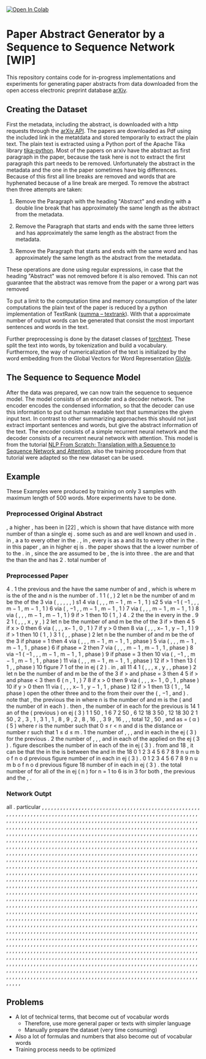 [![Open In Colab](https://colab.research.google.com/assets/colab-badge.svg)](https://colab.research.google.com/github/Malte3/abstract-generator/blob/master/abstract-generator.ipynb)

# Paper Abstract Generator by a Sequence to Sequence Network [WIP]

This repository contains code for in-progress implementations and experiments for generating paper abstracts from data downloaded from the open access electronic preprint database [arXiv](https://arxiv.org/).

## Creating the Dataset

First the metadata, including the abstract, is downloaded with a http requests through the [arXiv API](https://arxiv.org/help/api). The papers are downloaded as Pdf using the included link in the metatdata and stored temporarily to extract the plain text. The plain text is extracted using a Python port of the Apache Tika library [tika-python](https://github.com/chrismattmann/tika-python). Most of the papers on arxiv have the abstract as first paragraph in the paper, because the task here is not to extract the first paragraph this part needs to be removed. Unfortunately the abstract in the metadata and the one in the paper sometimes have big differences. Because of this first all line breaks are removed and words that are hyphenated because of a line break are merged. To remove the abstract then three attempts are taken:

1. Remove the Paragraph with the heading "Abstract" and ending with a double line break that has approximately the same length as the abstract from the metadata.

2. Remove the Paragraph that starts and ends with the same three letters and has approximately the same length as the abstract from the metadata.

3. Remove the Paragraph that starts and ends with the same word and has approximately the same length as the abstract from the metadata.

These operations are done using regular expressions, in case that the heading "Abstract" was not removed before it is also removed. This can not guarantee that the abstract was remove from the paper or a wrong part was removed

To put a limit to the computation time and memory consumption of the later computations the plain text of the paper is reduced by a python implementation of TextRank ([summa – textrank](https://github.com/summanlp/textrank)). With that a approximate number of output words can be generated that consist the most important sentences and words in the text.

Further preprocessing is done by the dataset classes of [torchtext](https://pytorch.org/text/index.html). These split the text into words, by tokenization and build a vocabulary. Furthermore, the way of numericalization of the text is initialized by the word embedding from the Global Vectors for Word Representation [GloVe](https://nlp.stanford.edu/projects/glove/).

## The Sequence to Sequence Model

After the data was prepared, we can now train the sequence to sequence model. The model consists of an encoder and a decoder network. The encoder encodes the condensed information, so that the decoder can use this information to put out human readable text that summarizes the given input text. In contrast to other summarizing approaches this should not just extract important sentences and words, but give the abstract information of the text. The encoder consists of a simple recurrent neural network and the decoder consists of a recurrent neural network with attention. This model is from the tutorial [NLP From Scratch: Translation with a Sequence to Sequence Network and Attention](https://pytorch.org/tutorials/intermediate/seq2seq_translation_tutorial.html), also the training procedure from that tutorial were adapted so the new dataset can be used.

## Example

These Examples were produced by training on only 3 samples with maximum length of 500 words. More experiments have to be done.

### Preprocessed Original Abstract
, a higher , has been in [22] , which is shown that have distance with more number of than a single ej . some such as and are well known and used in . in , a a to every other in the . , in , every is as a
and its to every other in the . in this paper , an in higher ej is . the paper shows that the a lower number of to the . in , since the are assumed to be , the is into three . the are and that the than the and has 2 . total number of

### Preprocessed Paper
4 . 1 the previous and the have the same number of and , which is where m is the of the and n is the number of . 1 1 ( , ) 2 let n be the number of and m be the of the 3 via ( , , , , , ) s1 4 via ( , , ,
m − 1 , m − 1 , 1 ) s2 5 via −1 ( −1 , , , m − 1 , m − 1 , 1 ) 6 via ( , −1 , , m − 1 , m − 1 , 1 ) 7 via ( , , , m − 1 , m − 1 , 1 ) 8 via ( , , , m − 1 , m − 1 , 1 ) 9 if > 1 then 10 ( 1 , ) 4 . 2 the the in every in the . 9 2 1 ( , , , x , y , ) 2 let n be the number of and m be the of the 3 if > then 4 5 if x > 0 then 6 via ( , , , x− 1 , 0 , 1 ) 7 if y > 0 then 8 via ( , , , x− 1 , y − 1 , 1 ) 9 if > 1 then 10 ( 1 , ) 3 1 ( , , phase ) 2 let n be the number of and m be the of the 3 if phase = 1 then 4 via ( , , , m − 1 , m − 1 , 1 , phase ) 5 via ( , , , m − 1 , m − 1 , 1 , phase ) 6 if phase = 2 then 7 via ( , , , m − 1 , m − 1 , 1 , phase ) 8 via −1 ( −1 , , , m − 1 , m − 1 , 1 , phase ) 9 if phase = 3 then 10 via ( , −1 , , m − 1 , m − 1 , 1 , phase ) 11 via ( , , , m − 1 , m − 1 , 1 , phase ) 12 if > 1 then 13 ( 1 , , phase ) 10 figure 7 1 of the in ej ( 2 ) . in , all 11 4 1 ( , , , x , y , , phase ) 2 let n be the number of and m be the of the 3 if > and phase = 3 then 4 5 if > and phase < 3 then 6 ( n , 1 , ) 7 8 if x > 0 then 9 via ( , , , x− 1 , 0 , 1 , phase ) 10 if y > 0 then 11 via ( , , , x− 1 , y − 1 , 1 , phase ) 12 if > 1 then 13 ( 1 , , 14 phase ) open the other three and to the from their over the ( , −1 , and ) . note that , the previous the in where n is the number of and m is the ( and the number of in each ) . then , the number of in each for the previous is 14 1 an of the ( previous ) on ej ( 3 ) 1 1 50 , 1 6 7
2 50 , 6 12 18 3 50 , 12 18 30 2 1 50 , 2 , 3 , 1 , 3 1 , 1 , 8 , 9 , 2 , 8 , 16 , , 3 9 , 16 , , , total 12 , 50 , and as = ( α ) ( 5 ) where r is the number such that 0 ≤ r < n and d is the distance or number r such that 1 ≤ d ≤ m . 1 the number of , , , and in each in the ej ( 3 ) for the previous . 2 the number of , , , and in each of the applied on the ej ( 3 ) . figure describes the number of in each of the in ej ( 3 ) . from and 18 , it can be that the in the is between the and in the 18 0 1 2 3 4 5 6 7 8 9 n u m b o f n o d previous figure number of in each in ej ( 3 ) . 0 1 2 3 4 5 6 7 8 9 n u m b o f n o d previous figure 18 number of in each in ej ( 3 ) . the total number of for all of the in ej ( n ) for n = 1 to 6 is in 3 for both , the previous and the , .

### Network Outpt 

all . particular , , , , , , , , , , , , , , , , , , , , , , , , , , , , , , , , , , , , , , , , , , , , , , , , , , , , , , , , , , , , , , , , , , , , , , , , , , , , , , , , , , , , , , , , , , , , , ,
, , , , , , , , , , , , , , , , , , , , , , , , , , , , , , , , , , , , , , , , , , , , , , , , , , , , , , , , , , , , , , , , , , , , , , , , , , , , , , , , , , , , , , , , , , , , , , , , , , , , , , , , , , , , , , , , , , , , , , , , , , , , , , , , , , , , , , , , , , , , , , , , , , , , , , , , , , , , , , , , , , , , , , , , , , , , , , , , , , , , , , , , , , , , , , , , , , , , , , , , , , , , , , , , ,
, , , , , , , , , , , , , , , , , , , , , , , , , , , , , , , , , , , , , , , , , , , , , , , , , , , , , , , , , , , , , , , , , , , , , , , , , , , , , , , , , , , , , , , , , , , , , , , , , , , , , , , , , , , , , , , , , , , , , , , , , , , , , , , , , , , , , , , , , , , , , , , , , , , , , , , , , , , , , , , , , , , , , , , , , , , , , , , , , , , , , , , , , , , , , , , , , , , , , , , , , , , , , , , , ,
, , , , , , , , , , , , , , , , , , , , , , , , , , , , , , , , , , , , , , , , , , , , , , , , , , , , , , , , , , , , , , , , , , , , , , , , , , , , , , , , , , , , , , , , , , , , , , , , , , , , , , , , , , , , , , , , , , , , , , , , , , , , , , , , , , , , , , , , , , , , , , , , , , , , , , , , , , , , , , , , , , , , , , , , , , , , , , , , , , , , , , , , , , , , , , , , , , , , , , , , , , , , , , , , ,
, , , , , , , , , , , , , , , , , , , , , , , , , , , , , , , , , , , , , , , , , , , , , , , , , , , , , , , , , , , , , , , , , , , , , , , , , , , , , , , , , , , , , , , , , , , , , , , , , , , , , , , , , , , , , , , , , , , , , , , , , , , , , , , , , , , , , , , , , , , , , , , , , , , , , , , , , , , , , , , , , , , , , , , , , , , , , , , , , , , , , , , , , , , , , , , , , , , , , , , , , , , , , , , , ,
, , , , , , , , , , , , , , , , , , , , , , , , , , , , , , , , , , , , , , , , , , , , , , , , , , , , , , , , , , , , , , , , , , , , , , , , , , , , , , , , , , , , , , , , , , , , , , , , , , , , , , , , , , , , , , , , , , , , , , , , , , , , , , , , , , , , , , , , , , , , , , , , , , , , , , , , , , , , , , , , , , , , , , , , , , , , , , , , , , , , , , , , , , , , , , , , , , , , , , , , , , , , , , , , ,
, , , , , , , , , , , , , , , , , , , , , , , , , , , , , , , , , , , , , , , , , , , , , , , , , , , , , , , , , , , , , , , , , , , , , , , , , , , , , , , , , , , , , , , , , , , , , , , , , , , , , , , , , , , , , , , , , , , , , , , , , , , , , , , , , , , , , , , , , , , , , , , , , , , , , , , , , , , , , , , , , , , , , , , , , , , , , , , , , , , , , , , , , , , , , , , , , , , , , , , , , , , , , , , , ,
, , , , , , , , , , , , , , , , , , , , , , , , , , , , , , , , , , , , , , , , , , , , , , , , , , , , , , , , , , , , , , , , , , , , , , , , , , , , , , , , , , , , , , , , , , , , , , , , , , , , , , , , , , , , , , , , , , , , , , , , , , , , , , , , , , , , , , , , , , , , , , , , , , , , , , , , , , , , , , , , , , , , , , , , , , , , , , , , , , , , , , , , , , , , , , , , , , , , , , , , , , , , , , , , ,
, , , , , , , , , , , , , , , , , , , , , , , , , , , , , , , , , , , , , , , , , , , , , , , , , , , , , , , , , , , , , , , , , , , , , , , , , , , , , , , , , , , , , , , , , , , , , , , , , , , , , , , , , , , , , , , , , , , , , , , , , , , , , , , , , , , , , , , , , ,
## Problems

- A lot of technical terms, that become out of vocabular words
    - Therefore, use more general paper or texts with simpler language
    - Manually prepare the dataset (very time consuming)
- Also a lot of formulas and numbers that also become out of vocabular words
- Training process needs to be optimized
